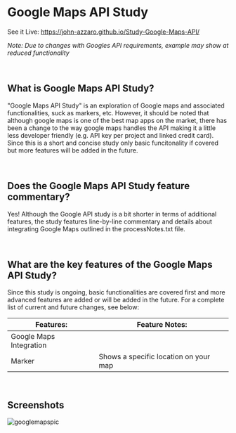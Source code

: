 # Google Maps API Study
See it Live: https://john-azzaro.github.io/Study-Google-Maps-API/

*Note: Due to changes with Googles API requirements, example may show at reduced functionality*

<br>

## What is Google Maps API Study?
"Google Maps API Study" is an exploration of Google maps and associated functionalities, suck as markers, etc. However, it should be noted that although google maps is one of the best map apps on the market, there has been a change to the way google maps handles the API making it a little less developer friendly (e.g. API key per project and linked credit card). Since this is a short and concise study only basic funcitonality if covered but more features will be added in the future.

<br>

## Does the Google Maps API Study feature commentary?
Yes!  Although the Google API study is a bit shorter in terms of additional features, the study features line-by-line commentary and details about integrating Google Maps outlined in the processNotes.txt file.

<br>

## What are the key features of the Google Maps API Study?
Since this study is ongoing, basic functionalities are covered first and more advanced features are added or will be added in the future.  For a complete list of current and future changes, see below:


| **Features:**                            | **Feature Notes:**                             |
| ---------------------------------------- | ----------------------------------------------|
| Google Maps Integration                  |                                               |
| Marker                                   |    Shows a specific location on your map                                             |
  


<br>

## Screenshots

![googlemapspic](https://user-images.githubusercontent.com/37447586/61546899-2d1ada80-a9ff-11e9-9ecb-44a9323c24c9.png)


